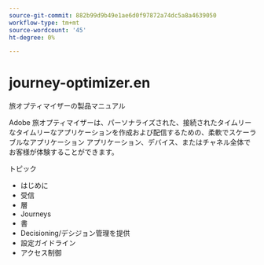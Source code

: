 ```yaml
---
source-git-commit: 882b99d9b49e1ae6d0f97872a74dc5a8a4639050
workflow-type: tm+mt
source-wordcount: '45'
ht-degree: 0%

---
```

# journey-optimizer.en

旅オプティマイザーの製品マニュアル

Adobe 旅オプティマイザーは、パーソナライズされた、接続されたタイムリーなタイムリーなアプリケーションを作成および配信するための、柔軟でスケーラブルなアプリケーション
アプリケーション、デバイス、またはチャネル全体でお客様が体験することができます。

トピック

* はじめに
* 受信
* 層
* Journeys
* 書
* Decisioning/デシジョン管理を提供
* 設定ガイドライン
* アクセス制御
